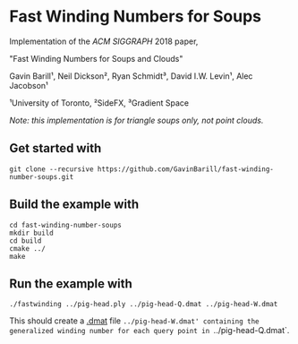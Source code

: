 # Fast Winding Numbers for Soups

Implementation of the _ACM SIGGRAPH_ 2018 paper, 

"Fast Winding Numbers for Soups and Clouds" 

Gavin Barill¹, Neil Dickson², Ryan Schmidt³, David I.W. Levin¹, Alec Jacobson¹

¹University of Toronto, ²SideFX, ³Gradient Space


_Note: this implementation is for triangle soups only, not point clouds._

## Get started with 

    git clone --recursive https://github.com/GavinBarill/fast-winding-number-soups.git

## Build the example with

    cd fast-winding-number-soups
    mkdir build
    cd build
    cmake ../
    make

## Run the example with

    ./fastwinding ../pig-head.ply ../pig-head-Q.dmat ../pig-head-W.dmat

This should create a [.dmat](http://libigl.github.io/libigl/file-formats/dmat/)
file `../pig-head-W.dmat' containing the generalized winding number for each query
point in `../pig-head-Q.dmat`.

